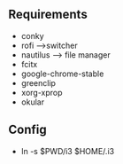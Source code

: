 ## Requirements
* conky
* rofi -->switcher
* nautilus --> file manager
* fcitx
* google-chrome-stable
* greenclip
* xorg-xprop
* okular

## Config
* ln -s $PWD/i3 $HOME/.i3


